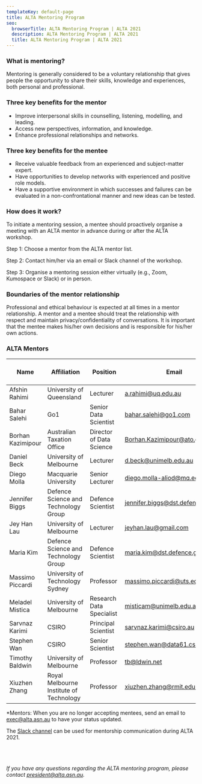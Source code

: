 ```yaml
---
templateKey: default-page
title: ALTA Mentoring Program
seo:
  browserTitle: ALTA Mentoring Program | ALTA 2021
  description: ALTA Mentoring Program | ALTA 2021
  title: ALTA Mentoring Program | ALTA 2021
---
```


### What is mentoring?
Mentoring is generally considered to be a voluntary relationship that gives people the
opportunity to share their skills, knowledge and experiences, both personal and professional.

### Three key benefits for the mentor
* Improve interpersonal skills in counselling, listening, modelling, and leading.
* Access new perspectives, information, and knowledge.
* Enhance professional relationships and networks.

### Three key benefits for the mentee
* Receive valuable feedback from an experienced and subject-matter expert.
* Have opportunities to develop networks with experienced and positive role models. 
* Have a supportive environment in which successes and failures can be evaluated in a non-confrontational manner and new ideas can be tested.

### How does it work?
To initiate a mentoring session, a mentee should proactively organise a meeting with an ALTA mentor in advance during or after the ALTA workshop. 

Step 1: Choose a mentor from the ALTA mentor list.

Step 2: Contact him/her via an email or Slack channel of the workshop. 

Step 3: Organise a mentoring session either virtually (e.g., Zoom, Kumospace or Slack) or in person.

### Boundaries of the mentor relationship
Professional and ethical behaviour is expected at all times in a mentor relationship. A mentor and a mentee should treat the relationship with respect and maintain privacy/confidentiality of conversations. It is important that the mentee makes his/her own decisions and is responsible for his/her own actions. 

### ALTA Mentors
| Name             | Affiliation                             | Position                 | Email                             | Taking Mentees?* |
|------------------------------|-----------------------------------------|--------------------------|-----------------------------------|-----------------|
| Afshin Rahimi    | University of Queensland                | Lecturer                 | a.rahimi@uq.edu.au                | Yes            |
| Bahar Salehi    | Go1                | Senior Data Scientist                 | bahar.salehi@go1.com                |  Yes            |
| Borhan Kazimipour    | Australian Taxation Office                | Director of Data Science                 | Borhan.Kazimipour@ato.gov.au                |  Yes            |
| Daniel Beck      | University of Melbourne                 | Lecturer                 | d.beck@unimelb.edu.au             | Yes            |
| Diego Molla      | Macquarie University                    | Senior Lecturer          | diego.molla-aliod@mq.edu.au       | Yes            |
| Jennifer Biggs   | Defence Science and Technology Group&nbsp;&nbsp;    | Defence Scientist        | jennifer.biggs@dst.defence.gov.au | Yes            |
| Jey Han Lau      | University of Melbourne                 | Lecturer                 | jeyhan.lau@gmail.com              | Yes            |
| Maria Kim        | Defence Science and Technology Group&nbsp;&nbsp;    | Defence Scientist        | maria.kim@dst.defence.gov.au      | Yes            |
| Massimo Piccardi&nbsp;&nbsp;&nbsp;&nbsp;| University of Technology Sydney         | Professor                | massimo.piccardi@uts.edu.au       |  Yes            |
| Meladel Mistica  | University of Melbourne                 | Research Data Specialist&nbsp; | misticam@unimelb.edu.au          |  Yes            |
| Sarvnaz Karimi   | CSIRO                                   | Principal Scientist         | sarvnaz.karimi@csiro.au          | Yes            |
| Stephen Wan      | CSIRO                                   | Senior Scientist         | stephen.wan@data61.csiro.au       |   Yes            |
| Timothy Baldwin  | University of Melbourne                 | Professor                | tb@ldwin.net                      | Yes            |
| Xiuzhen Zhang    | Royal Melbourne Institute of Technology&nbsp;&nbsp; | Professor                | xiuzhen.zhang@rmit.edu.au         | Yes            |

*Mentors: When you are no longer accepting mentees, send an email to exec@alta.asn.au to have your status updated.

The [Slack channel](https://join.slack.com/t/slack-8hv5920/shared_invite/zt-zwgwmzwx-dAeCuQbwWFOwvtcOzit_3Q) can be used for mentorship communication during ALTA 2021.

<br><br><br>
_If you have any questions regarding the ALTA mentoring program, please contact president@alta.asn.au._